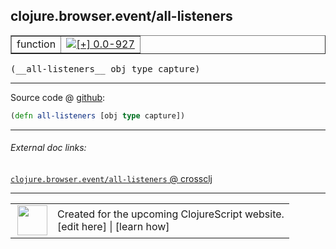 ## clojure.browser.event/all-listeners



 <table border="1">
<tr>
<td>function</td>
<td><a href="https://github.com/cljsinfo/cljs-api-docs/tree/0.0-927"><img valign="middle" alt="[+] 0.0-927" title="Added in 0.0-927" src="https://img.shields.io/badge/+-0.0--927-lightgrey.svg"></a> </td>
</tr>
</table>


 <samp>
(__all-listeners__ obj type capture)<br>
</samp>

---







Source code @ [github](https://github.com/clojure/clojurescript/blob/r2014/src/cljs/clojure/browser/event.cljs#L90):

```clj
(defn all-listeners [obj type capture])
```

<!--
Repo - tag - source tree - lines:

 <pre>
clojurescript @ r2014
└── src
    └── cljs
        └── clojure
            └── browser
                └── <ins>[event.cljs:90](https://github.com/clojure/clojurescript/blob/r2014/src/cljs/clojure/browser/event.cljs#L90)</ins>
</pre>

-->

---



###### External doc links:

[`clojure.browser.event/all-listeners` @ crossclj](http://crossclj.info/fun/clojure.browser.event.cljs/all-listeners.html)<br>

---

 <table>
<tr><td>
<img valign="middle" align="right" width="48px" src="http://i.imgur.com/Hi20huC.png">
</td><td>
Created for the upcoming ClojureScript website.<br>
[edit here] | [learn how]
</td></tr></table>

[edit here]:https://github.com/cljsinfo/cljs-api-docs/blob/master/cljsdoc/clojure.browser.event_all-listeners.cljsdoc
[learn how]:https://github.com/cljsinfo/cljs-api-docs/wiki/cljsdoc-files

<!--

This information was too distracting to show to readers, but I'll leave it
commented here since it is helpful to:

- pretty-print the data used to generate this document
- and show how to retrieve that data



The API data for this symbol:

```clj
{:ns "clojure.browser.event",
 :name "all-listeners",
 :type "function",
 :signature ["[obj type capture]"],
 :source {:code "(defn all-listeners [obj type capture])",
          :title "Source code",
          :repo "clojurescript",
          :tag "r2014",
          :filename "src/cljs/clojure/browser/event.cljs",
          :lines [90]},
 :full-name "clojure.browser.event/all-listeners",
 :full-name-encode "clojure.browser.event_all-listeners",
 :history [["+" "0.0-927"]]}

```

Retrieve the API data for this symbol:

```clj
;; from Clojure REPL
(require '[clojure.edn :as edn])
(-> (slurp "https://raw.githubusercontent.com/cljsinfo/cljs-api-docs/catalog/cljs-api.edn")
    (edn/read-string)
    (get-in [:symbols "clojure.browser.event/all-listeners"]))
```

-->
